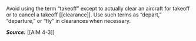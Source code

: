 Avoid using the term “takeoff” except to actually clear an aircraft for takeoff or to cancel a takeoff [[clearance]]. Use such terms as “depart,” “departure,” or “fly” in clearances when necessary.

***Source:*** [[AIM 4-3]]